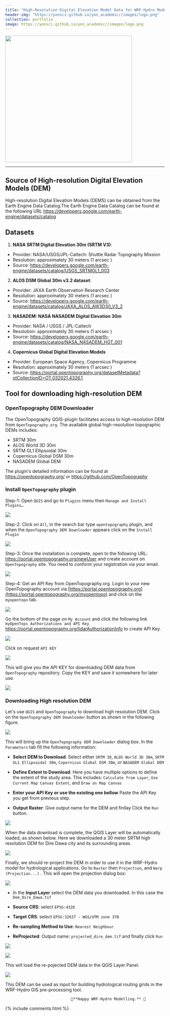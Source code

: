 ```yaml
---
title: "High-Resolution Digital Elevation Model Data for WRF-Hydro Model"
header-img: "https://yonsci.github.io/yon_academic//images/logo.png"
collection: portfolio
image: https://yonsci.github.io/yon_academic//images/logo.png
---
```


<img src="{{page.image}}" width="400" height="400" />

---

## Source of High-resolution Digital Elevation Models (DEM)

High-resolution Digital Elevation Models (DEMS) can be obtained from the Earth Engine Data Catalog.The Earth Engine Data Catalog can be found at the following URL <https://developers.google.com/earth-engine/datasets/catalog>

## Datasets

1)  **NASA SRTM Digital Elevation 30m (SRTM V3)**:     

 -   Provider: NASA/USGS/JPL-Caltech: Shuttle Radar Topography Mission
 -   Resolution: approximately 30 meters (1 arcsec )
 -   Source: <https://developers.google.com/earth-engine/datasets/catalog/USGS_SRTMGL1_003>
   
2)  **ALOS DSM Global 30m v3.2 dataset**:

-   Provider: JAXA Earth Observation Research Center
-   Resolution: approximately 30 meters (1 arcsec )
-   Source: <https://developers.google.com/earth-engine/datasets/catalog/JAXA_ALOS_AW3D30_V3_2>
   
3)  **NASADEM: NASA NASADEM Digital Elevation 30m**

-   Provider: NASA / USGS / JPL-Caltech
-   Resolution: approximately 30 meters (1 arcsec )
-   Source: <https://developers.google.com/earth-engine/datasets/catalog/NASA_NASADEM_HGT_001>
   
4)  **Copernicus Global Digital Elevation Models**

-   Provider: European Space Agency, Copernicus Programme
-   Resolution: approximately 30 meters (1 arcsec )
-   Source: <https://portal.opentopography.org/datasetMetadata?otCollectionID=OT.032021.4326.1>


## Tool for downloading high-resolution DEM

### OpenTopography DEM Downloader

The OpenTopography QGIS-plugin facilitates access to high-resolution DEM from `OpenTopography.org`. The available global high-resolution topographic DEMs includes:

-   SRTM 30m
-   ALOS World 3D 30m
-   SRTM GL1 Ellipsoidal 30m
-   Copernicus Global DSM 30m
-   NASADEM Global DEM

The plugin's detailed information can be found at <https://opentopography.org/> or <https://github.com/OpenTopography>

### Install `OpenTopography` plugin

Step-1: Open `QGIS` and go to `Plugins` menu then `Manage and Install Plugins…`

![](https://yonsci.github.io/yon_academic//images/plugin1.png)

Step-2: Click on `All`, in the search bar type `opentopography` plugin, and when the `OpenTopography DEM Downloader` appears click on the `Install Plugin`

![](https://yonsci.github.io/yon_academic//images/plugin2.png)

Step-3: Once the installation is complete, open to the following URL: <https://portal.opentopography.org/newUser> and create account on `OpenTopography` site. You need to conform your registration via your email.

![](https://yonsci.github.io/yon_academic//images/fill_form.png)

Step-4: Get an API Key from OpenTopography.org. Login to your new OpenTopography account via [https://portal.opentopography.org](https://portal.opentopography.org/myopentopo) and click on the `myopentopo` tab.

![](https://yonsci.github.io/yon_academic//images/myopentopo.png)

Go the bottom of the page on `My Account` and click the following link `myOpenTops Authorizations and API Key` <https://portal.opentopography.org/lidarAuthorizationInfo> to create API Key.

![](https://yonsci.github.io/yon_academic//images/account.png)

Click on request `API KEY`

![](https://yonsci.github.io/yon_academic//images/apikey.png)

This will give you the API KEY for downloading DEM data from `OpenTopography` repository. Copy the KEY and save it somewhere for later use. 

![](https://yonsci.github.io/yon_academic//images/key.png)

### Downloading High resolution DEM

Let's use `QGIS` and `OpenTopography` to download high resolution DEM. Click on the `OpenTopography DEM Downloader` button as shown in the following figure.

![](https://yonsci.github.io/yon_academic//images/open.png)

This will bring up the `OpenTopography DEM Downloader` dialog box. In the `Parameters` tab fill the following information:

-   **Select DEM to Download**: Select either `SRTM 30`, `ALOS World 3D 30m`, `SRTM GL1 Ellipsoidal 30m`, `Copernicus Global DSM 30m`, or `NASADEM Global DEM`

-   **Define Extent to Download**: Here you have multiple options to define the extent of the study area. This includes: `Calculate from Layer`, `Use Current Map Canvas Extent`, and `Draw on Map Canvas`

-   **Enter your API Key or use the existing one bellow** Paste the API Key you get from previous step.

-   **Output Raster**: Give output name for the DEM and finllay Click the `Run` button.

![](https://yonsci.github.io/yon_academic//images/download.png)

When the data download is complete, the QGIS Layer will be automatically loaded, as shown below. Here we downloaded a 30 meter SRTM high resolution DEM for Dire Dawa city and its surrounding areas.

![](https://yonsci.github.io/yon_academic//images/data.png)

Finally, we should re-project the DEM in order to use it in the WRF-Hydro model for hydrological applications. Go to `Raster` then `Projection`, and `Warp (Projection...)` . This will open the projection dialog box:

![](https://yonsci.github.io/yon_academic//images/reproject1.png)

-   In the **Input Layer** select the DEM data you downloaded. In this case the `Dem_Dire_Dawa.tif`

-   **Source CRS**: select `EPSG:4326`

-   **Target CRS**: select `EPSG:32637 - WGS/UTM zone 37N`

-   **Re-sampling Method to Use**: `Nearest Neighbour`

-   **ReProjected**: Output name: `projected_dire_dem.tif` and finally click `Run`

![](https://yonsci.github.io/yon_academic//images/reproject2.png)

![](https://yonsci.github.io/yon_academic//images/reproject3.png)

This will load the re-pojected DEM data in the QGIS Layer Panel.

![](https://yonsci.github.io/yon_academic//images/final.png)

This DEM can be used as input for building hydrological routing grids in the WRF-Hydro GIS pre-processing tool.


                                 🥇**Happy WRF-Hydro Modelling.** 🥇




{% include comments.html %}


